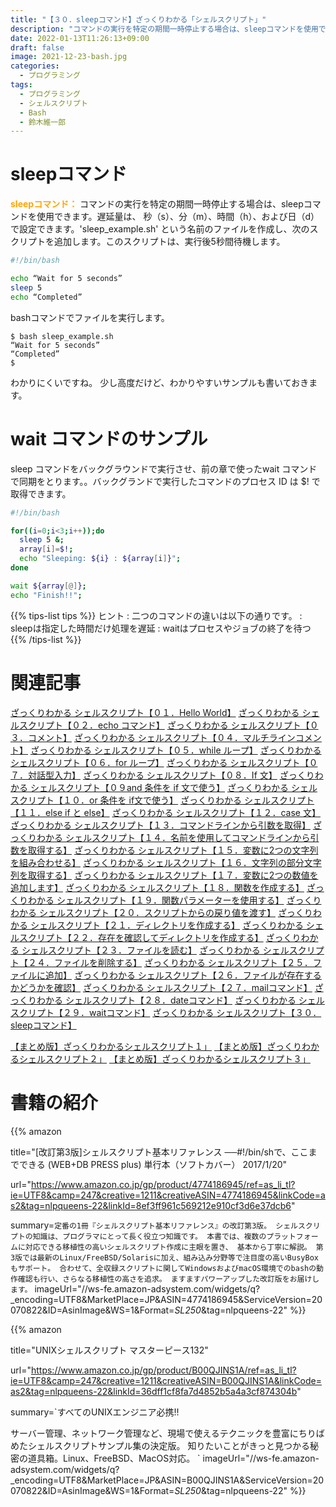 ```yaml
---
title: "【３０．sleepコマンド】ざっくりわかる「シェルスクリプト」"
description: "コマンドの実行を特定の期間一時停止する場合は、sleepコマンドを使用できます。遅延量は、 秒（s）、分（m）、時間（h）、および日（d）で設定できます。'sleep_example.sh' という名前のファイルを作成し、次のスクリプトを追加します。このスクリプトは、実行後5秒間待機します。"
date: 2022-01-13T11:26:13+09:00
draft: false
image: 2021-12-23-bash.jpg
categories:
  - プログラミング
tags:
  - プログラミング
  - シェルスクリプト
  - Bash
  - 鈴木維一郎
---
```



# sleepコマンド
<font color=orange><b>sleepコマンド：</b></font>
コマンドの実行を特定の期間一時停止する場合は、sleepコマンドを使用できます。遅延量は、 秒（s）、分（m）、時間（h）、および日（d）で設定できます。'sleep_example.sh' という名前のファイルを作成し、次のスクリプトを追加します。このスクリプトは、実行後5秒間待機します。

``` bash:sleep_example.sh
#!/bin/bash

echo “Wait for 5 seconds”
sleep 5
echo “Completed”
```

bashコマンドでファイルを実行します。

```
$ bash sleep_example.sh
“Wait for 5 seconds”
“Completed”
$
```

わかりにくいですね。
少し高度だけど、わかりやすいサンプルも書いておきます。

# wait コマンドのサンプル
sleep コマンドをバックグラウンドで実行させ、前の章で使ったwait コマンドで同期をとります。。バックグランドで実行したコマンドのプロセス ID は $! で取得できます。

``` bash:wait_example.sh
#!/bin/bash

for((i=0;i<3;i++));do
  sleep 5 &;
  array[i]=$!;
  echo "Sleeping: ${i} : ${array[i]}";
done

wait ${array[@]};
echo "Finish!!";
```

{{% tips-list tips %}}
ヒント
: 二つのコマンドの違いは以下の通りです。
: sleepは指定した時間だけ処理を遅延
: waitはプロセスやジョブの終了を待つ
{{% /tips-list %}}

# 関連記事
[ざっくりわかる シェルスクリプト【０１．Hello World】](https://suzukiiichiro.github.io/posts/2022-01-14-01-suzuki/)
[ざっくりわかる シェルスクリプト【０２．echo コマンド】](https://suzukiiichiro.github.io/posts/2022-01-14-02-suzuki/)
[ざっくりわかる シェルスクリプト【０３．コメント】](https://suzukiiichiro.github.io/posts/2022-01-14-03-suzuki/)
[ざっくりわかる シェルスクリプト【０４．マルチラインコメント】](https://suzukiiichiro.github.io/posts/2022-01-14-04-suzuki/)
[ざっくりわかる シェルスクリプト【０５．while ループ】](https://suzukiiichiro.github.io/posts/2022-01-14-05-suzuki/)
[ざっくりわかる シェルスクリプト【０６．for ループ】](https://suzukiiichiro.github.io/posts/2022-01-14-06-suzuki/)
[ざっくりわかる シェルスクリプト【０７．対話型入力】](https://suzukiiichiro.github.io/posts/2022-01-14-07-suzuki/)
[ざっくりわかる シェルスクリプト【０８．If 文】](https://suzukiiichiro.github.io/posts/2022-01-14-08-suzuki/)
[ざっくりわかる シェルスクリプト【０９and 条件を if 文で使う】](https://suzukiiichiro.github.io/posts/2022-01-14-09-suzuki/)
[ざっくりわかる シェルスクリプト【１０．or 条件を if文で使う】](https://suzukiiichiro.github.io/posts/2022-01-14-10-suzuki/)
[ざっくりわかる シェルスクリプト【１１．else if と else】](https://suzukiiichiro.github.io/posts/2022-01-14-11-suzuki/)
[ざっくりわかる シェルスクリプト【１２．case 文】](https://suzukiiichiro.github.io/posts/2022-01-14-12-suzuki/)
[ざっくりわかる シェルスクリプト【１３．コマンドラインから引数を取得】](https://suzukiiichiro.github.io/posts/2022-01-14-13-suzuki/)
[ざっくりわかる シェルスクリプト【１４．名前を使用してコマンドラインから引数を取得する】](https://suzukiiichiro.github.io/posts/2022-01-14-14-suzuki/)
[ざっくりわかる シェルスクリプト【１５．変数に2つの文字列を組み合わせる】](https://suzukiiichiro.github.io/posts/2022-01-14-15-suzuki/)
[ざっくりわかる シェルスクリプト【１６．文字列の部分文字列を取得する】](https://suzukiiichiro.github.io/posts/2022-01-14-16-suzuki/)
[ざっくりわかる シェルスクリプト【１７．変数に2つの数値を追加します】](https://suzukiiichiro.github.io/posts/2022-01-14-17-suzuki/)
[ざっくりわかる シェルスクリプト【１８．関数を作成する】](https://suzukiiichiro.github.io/posts/2022-01-14-18-suzuki/)
[ざっくりわかる シェルスクリプト【１９．関数パラメーターを使用する】](https://suzukiiichiro.github.io/posts/2022-01-14-19-suzuki/)
[ざっくりわかる シェルスクリプト【２０．スクリプトからの戻り値を渡す】](https://suzukiiichiro.github.io/posts/2022-01-14-20-suzuki/)
[ざっくりわかる シェルスクリプト【２１．ディレクトリを作成する】](https://suzukiiichiro.github.io/posts/2022-01-14-21-suzuki/)
[ざっくりわかる シェルスクリプト【２２．存在を確認してディレクトリを作成する】](https://suzukiiichiro.github.io/posts/2022-01-14-22-suzuki/)
[ざっくりわかる シェルスクリプト【２３．ファイルを読む】](https://suzukiiichiro.github.io/posts/2022-01-14-23-suzuki/)
[ざっくりわかる シェルスクリプト【２４．ファイルを削除する】](https://suzukiiichiro.github.io/posts/2022-01-14-24-suzuki/)
[ざっくりわかる シェルスクリプト【２５．ファイルに追加】](https://suzukiiichiro.github.io/posts/2022-01-14-25-suzuki/)
[ざっくりわかる シェルスクリプト【２６．ファイルが存在するかどうかを確認】](https://suzukiiichiro.github.io/posts/2022-01-14-26-suzuki/)
[ざっくりわかる シェルスクリプト【２７．mailコマンド】](https://suzukiiichiro.github.io/posts/2022-01-14-27-suzuki/)
[ざっくりわかる シェルスクリプト【２８．dateコマンド】](https://suzukiiichiro.github.io/posts/2022-01-14-28-suzuki/)
[ざっくりわかる シェルスクリプト【２９．waitコマンド】](https://suzukiiichiro.github.io/posts/2022-01-14-29-suzuki/)
[ざっくりわかる シェルスクリプト【３０．sleepコマンド】](https://suzukiiichiro.github.io/posts/2022-01-14-30-suzuki/)




[【まとめ版】ざっくりわかるシェルスクリプト１」](https://suzukiiichiro.github.io/posts/2022-01-07-01-suzuki/)
[【まとめ版】ざっくりわかるシェルスクリプト２」](https://suzukiiichiro.github.io/posts/2022-01-12-01-suzuki/)
[【まとめ版】ざっくりわかるシェルスクリプト３」](https://suzukiiichiro.github.io/posts/2022-01-13-01-suzuki/)




# 書籍の紹介
{{% amazon

title="[改訂第3版]シェルスクリプト基本リファレンス ──#!/bin/shで、ここまでできる (WEB+DB PRESS plus) 単行本（ソフトカバー）  2017/1/20"

url="https://www.amazon.co.jp/gp/product/4774186945/ref=as_li_tl?ie=UTF8&camp=247&creative=1211&creativeASIN=4774186945&linkCode=as2&tag=nlpqueens-22&linkId=8ef3ff961c569212e910cf3d6e37dcb6"

summary=`定番の1冊『シェルスクリプト基本リファレンス』の改訂第3版。
シェルスクリプトの知識は、プログラマにとって長く役立つ知識です。
本書では、複数のプラットフォームに対応できる移植性の高いシェルスクリプト作成に主眼を置き、
基本から丁寧に解説。
第3版では最新のLinux/FreeBSD/Solarisに加え、組み込み分野等で注目度の高いBusyBoxもサポート。
合わせて、全収録スクリプトに関してWindowsおよびmacOS環境でのbashの動作確認も行い、さらなる移植性の高さを追求。
ますますパワーアップした改訂版をお届けします。`
imageUrl="//ws-fe.amazon-adsystem.com/widgets/q?_encoding=UTF8&MarketPlace=JP&ASIN=4774186945&ServiceVersion=20070822&ID=AsinImage&WS=1&Format=_SL250_&tag=nlpqueens-22"
%}}

{{% amazon

title="UNIXシェルスクリプト マスターピース132"

url="https://www.amazon.co.jp/gp/product/B00QJINS1A/ref=as_li_tl?ie=UTF8&camp=247&creative=1211&creativeASIN=B00QJINS1A&linkCode=as2&tag=nlpqueens-22&linkId=36dff1cf8fa7d4852b5a4a3cf874304b"

summary=`すべてのUNIXエンジニア必携!!

サーバー管理、ネットワーク管理など、現場で使えるテクニックを豊富にちりばめたシェルスクリプトサンプル集の決定版。
知りたいことがきっと見つかる秘密の道具箱。Linux、FreeBSD、MacOS対応。
`
imageUrl="//ws-fe.amazon-adsystem.com/widgets/q?_encoding=UTF8&MarketPlace=JP&ASIN=B00QJINS1A&ServiceVersion=20070822&ID=AsinImage&WS=1&Format=_SL250_&tag=nlpqueens-22"
%}}




